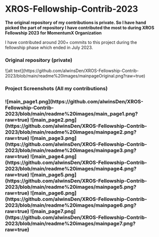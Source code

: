 # XROS-Fellowship-Contrib-2023
<b>The original repository of my contributions is private. So I have hand picked the part of repository I have contributed the most to during XROS Fellowship 2023 for MomentumX Organization</b>
 
<p>I have contributed around 200+ commits to this project during the fellowship phase which ended in July 2023.</p>

<h3>Original repository (private)</h3>
![alt text](https://github.com/alwinsDen/XROS-Fellowship-Contrib-2023/blob/main/readme%20images/mainpageOriginal.png?raw=true)

<h3>Project Screenshots (All my contributions)<h3>
![main_page1.png](https://github.com/alwinsDen/XROS-Fellowship-Contrib-2023/blob/main/readme%20images/main_page1.png?raw=true)
![main_page2.png](https://github.com/alwinsDen/XROS-Fellowship-Contrib-2023/blob/main/readme%20images/mainpage2.png?raw=true)
![main_page3.png](https://github.com/alwinsDen/XROS-Fellowship-Contrib-2023/blob/main/readme%20images/mainpage3.png?raw=true)
![main_page4.png](https://github.com/alwinsDen/XROS-Fellowship-Contrib-2023/blob/main/readme%20images/mainpage4.png?raw=true)
![main_page5.png](https://github.com/alwinsDen/XROS-Fellowship-Contrib-2023/blob/main/readme%20images/mainpage5.png?raw=true)
![main_page6.png](https://github.com/alwinsDen/XROS-Fellowship-Contrib-2023/blob/main/readme%20images/mainpage6.png?raw=true)
![main_page7.png](https://github.com/alwinsDen/XROS-Fellowship-Contrib-2023/blob/main/readme%20images/mainpage7.png?raw=true)
